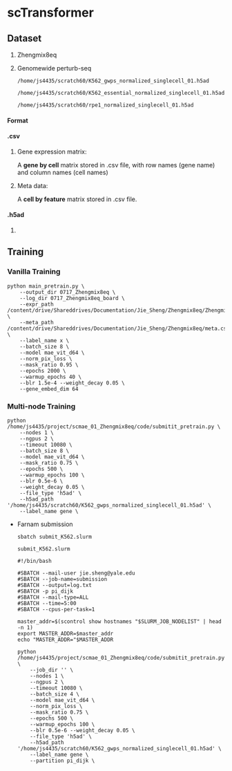 # scTransformer

## Dataset

1. Zhengmix8eq

2. Genomewide perturb-seq 

   `/home/js4435/scratch60/K562_gwps_normalized_singlecell_01.h5ad`

   `/home/js4435/scratch60/K562_essential_normalized_singlecell_01.h5ad`

   `/home/js4435/scratch60/rpe1_normalized_singlecell_01.h5ad`

#### Format

#### .csv

1. Gene expression matrix: 

   A **gene by cell** matrix stored in .csv file, with row names (gene name) and column names (cell names)

2. Meta data:

   A **cell by feature** matrix stored in .csv file.

#### .h5ad

1. 

## Training

### Vanilla Training

```
python main_pretrain.py \
    --output_dir 0717_Zhengmix8eq \
    --log_dir 0717_Zhengmix8eq_board \
    --expr_path /content/drive/Shareddrives/Documentation/Jie_Sheng/Zhengmix8eq/Zhengmix8eq.csv \
    --meta_path /content/drive/Shareddrives/Documentation/Jie_Sheng/Zhengmix8eq/meta.csv \
    --label_name x \
    --batch_size 8 \
    --model mae_vit_d64 \
    --norm_pix_loss \
    --mask_ratio 0.95 \
    --epochs 2000 \
    --warmup_epochs 40 \
    --blr 1.5e-4 --weight_decay 0.05 \
    --gene_embed_dim 64
```

### Multi-node Training

```
python /home/js4435/project/scmae_01_Zhengmix8eq/code/submitit_pretrain.py \
    --nodes 1 \
    --ngpus 2 \
    --timeout 10080 \
    --batch_size 8 \
    --model mae_vit_d64 \
    --mask_ratio 0.75 \
    --epochs 500 \
    --warmup_epochs 100 \
    --blr 0.5e-6 \
    --weight_decay 0.05 \
    --file_type 'h5ad' \
    --h5ad_path '/home/js4435/scratch60/K562_gwps_normalized_singlecell_01.h5ad' \
    --label_name gene \
```

* Farnam submission

  ```
  sbatch submit_K562.slurm
  ```

  `submit_K562.slurm`

  ```
  #!/bin/bash
  
  #SBATCH --mail-user jie.sheng@yale.edu
  #SBATCH --job-name=submission
  #SBATCH --output=log.txt
  #SBATCH -p pi_dijk
  #SBATCH --mail-type=ALL
  #SBATCH --time=5:00
  #SBATCH --cpus-per-task=1
  
  master_addr=$(scontrol show hostnames "$SLURM_JOB_NODELIST" | head -n 1)
  export MASTER_ADDR=$master_addr
  echo "MASTER_ADDR="$MASTER_ADDR
  
  python /home/js4435/project/scmae_01_Zhengmix8eq/code/submitit_pretrain.py \
      --job_dir '' \
      --nodes 1 \
      --ngpus 2 \
      --timeout 10080 \
      --batch_size 4 \
      --model mae_vit_d64 \
      --norm_pix_loss \
      --mask_ratio 0.75 \
      --epochs 500 \
      --warmup_epochs 100 \
      --blr 0.5e-6 --weight_decay 0.05 \
      --file_type 'h5ad' \
      --h5ad_path '/home/js4435/scratch60/K562_gwps_normalized_singlecell_01.h5ad' \
      --label_name gene \
      --partition pi_dijk \
  ```
